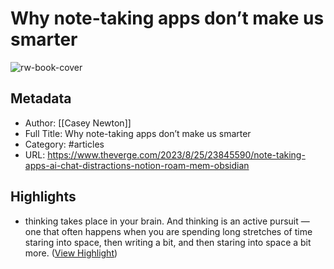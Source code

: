 # Why note-taking apps don’t make us smarter

![rw-book-cover](https://cdn.vox-cdn.com/thumbor/f4ETlfmpKcJybLO5CIfiGvHiVbw=/0x0:2325x1550/1200x628/filters:focal(1163x775:1164x776)/cdn.vox-cdn.com/uploads/chorus_asset/file/24872830/obsidian.jpg)

## Metadata
- Author: [[Casey Newton]]
- Full Title: Why note-taking apps don’t make us smarter
- Category: #articles
- URL: https://www.theverge.com/2023/8/25/23845590/note-taking-apps-ai-chat-distractions-notion-roam-mem-obsidian

## Highlights
- thinking takes place in your brain. And thinking is an active pursuit — one that often happens when you are spending long stretches of time staring into space, then writing a bit, and then staring into space a bit more. ([View Highlight](https://read.readwise.io/read/01h9crf51hfxnkjb1b5ndw13aq))
